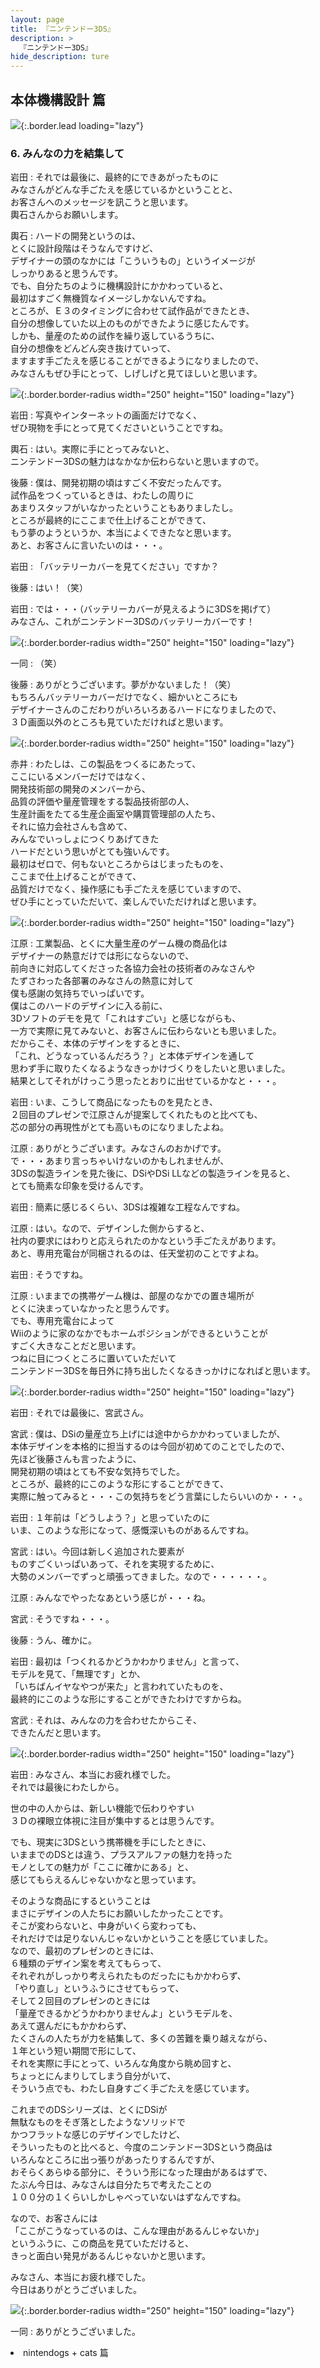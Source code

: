 ```yaml
---
layout: page
title: 『ニンテンドー3DS』
description: >
  『ニンテンドー3DS』
hide_description: ture
---
```


## 本体機構設計 篇

![](/others/interviews/jp/3ds/hardware/vol3/img/mainvisual6.jpg){:.border.lead loading="lazy"}

### 6. みんなの力を結集して

岩田
: それでは最後に、最終的にできあがったものに<br>みなさんがどんな手ごたえを感じているかということと、<br>お客さんへのメッセージを訊こうと思います。<br>輿石さんからお願いします。

輿石
: ハードの開発というのは、<br>とくに設計段階はそうなんですけど、<br>デザイナーの頭のなかには「こういうもの」というイメージが<br>しっかりあると思うんです。<br>でも、自分たちのように機構設計にかかわっていると、<br>最初はすごく無機質なイメージしかないんですね。<br>ところが、Ｅ３のタイミングに合わせて試作品ができたとき、<br>自分の想像していた以上のものができたように感じたんです。<br>しかも、量産のための試作を繰り返しているうちに、<br>自分の想像をどんどん突き抜けていって、<br>ますます手ごたえを感じることができるようになりましたので、<br>みなさんもぜひ手にとって、しげしげと見てほしいと思います。

![](/others/interviews/jp/3ds/hardware/vol3/img/photo22.jpg){:.border.border-radius width="250" height="150"  loading="lazy"}

岩田
: 写真やインターネットの画面だけでなく、<br>ぜひ現物を手にとって見てくださいということですね。

輿石
: はい。実際に手にとってみないと、<br>ニンテンドー3DSの魅力はなかなか伝わらないと思いますので。

後藤
: 僕は、開発初期の頃はすごく不安だったんです。<br>試作品をつくっているときは、わたしの周りに<br>あまりスタッフがいなかったということもありましたし。<br>ところが最終的にここまで仕上げることができて、<br>もう夢のようというか、本当によくできたなと思います。<br>あと、お客さんに言いたいのは・・・。

岩田
: 「バッテリーカバーを見てください」ですか？

後藤
: はい！（笑）

岩田
: では・・・（バッテリーカバーが見えるように3DSを掲げて）<br>みなさん、これがニンテンドー3DSのバッテリーカバーです！

![](/others/interviews/jp/3ds/hardware/vol3/img/photo23.jpg){:.border.border-radius width="250" height="150"  loading="lazy"}

一同
: （笑）

後藤
: ありがとうございます。夢がかないました！（笑）<br>もちろんバッテリーカバーだけでなく、細かいところにも<br>デザイナーさんのこだわりがいろいろあるハードになりましたので、<br>３Ｄ画面以外のところも見ていただければと思います。

![](/others/interviews/jp/3ds/hardware/vol3/img/photo24.jpg){:.border.border-radius width="250" height="150"  loading="lazy"}

赤井
: わたしは、この製品をつくるにあたって、<br>ここにいるメンバーだけではなく、<br>開発技術部の開発のメンバーから、<br>品質の評価や量産管理をする製品技術部の人、<br>生産計画をたてる生産企画室や購買管理部の人たち、<br>それに協力会社さんも含めて、<br>みんなでいっしょにつくりあげてきた<br>ハードだという思いがとても強いんです。<br>最初はゼロで、何もないところからはじまったものを、<br>ここまで仕上げることができて、<br>品質だけでなく、操作感にも手ごたえを感じていますので、<br>ぜひ手にとっていただいて、楽しんでいただければと思います。

![](/others/interviews/jp/3ds/hardware/vol3/img/photo25.jpg){:.border.border-radius width="250" height="150"  loading="lazy"}

江原
: 工業製品、とくに大量生産のゲーム機の商品化は<br>デザイナーの熱意だけでは形にならないので、<br>前向きに対応してくださった各協力会社の技術者のみなさんや<br>たずさわった各部署のみなさんの熱意に対して<br>僕も感謝の気持ちでいっぱいです。<br>僕はこのハードのデザインに入る前に、<br>3Dソフトのデモを見て「これはすごい」と感じながらも、<br>一方で実際に見てみないと、お客さんに伝わらないとも思いました。<br>だからこそ、本体のデザインをするときに、<br>「これ、どうなっているんだろう？」と本体デザインを通して<br>思わず手に取りたくなるようなきっかけづくりをしたいと思いました。<br>結果としてそれがけっこう思ったとおりに出せているかなと・・・。

岩田
: いま、こうして商品になったものを見たとき、<br>２回目のプレゼンで江原さんが提案してくれたものと比べても、<br>芯の部分の再現性がとても高いものになりましたよね。

江原
: ありがとうございます。みなさんのおかげです。<br>で・・・あまり言っちゃいけないのかもしれませんが、<br>3DSの製造ラインを見た後に、DSiやDSi LLなどの製造ラインを見ると、<br>とても簡素な印象を受けるんです。

岩田
: 簡素に感じるくらい、3DSは複雑な工程なんですね。

江原
: はい。なので、デザインした側からすると、<br>社内の要求にはわりと応えられたのかなという手ごたえがあります。<br>あと、専用充電台が同梱されるのは、任天堂初のことですよね。

岩田
: そうですね。

江原
: いままでの携帯ゲーム機は、部屋のなかでの置き場所が<br>とくに決まっていなかったと思うんです。<br>でも、専用充電台によって<br>Wiiのように家のなかでもホームポジションができるということが<br>すごく大きなことだと思います。<br>つねに目につくところに置いていただいて<br>ニンテンドー3DSを毎日外に持ち出したくなるきっかけになればと思います。

![](/others/interviews/jp/3ds/hardware/vol3/img/photo26.jpg){:.border.border-radius width="250" height="150"  loading="lazy"}

岩田
: それでは最後に、宮武さん。

宮武
: 僕は、DSiの量産立ち上げには途中からかかわっていましたが、<br>本体デザインを本格的に担当するのは今回が初めてのことでしたので、<br>先ほど後藤さんも言ったように、<br>開発初期の頃はとても不安な気持ちでした。<br>ところが、最終的にこのような形にすることができて、<br>実際に触ってみると・・・この気持ちをどう言葉にしたらいいのか・・・。

岩田
: １年前は「どうしよう？」と思っていたのに<br>いま、このような形になって、感慨深いものがあるんですね。

宮武
: はい。今回は新しく追加された要素が<br>ものすごくいっぱいあって、それを実現するために、<br>大勢のメンバーでずっと頑張ってきました。なので・・・・・・。

江原
: みんなでやったなあという感じが・・・ね。

宮武
: そうですね・・・。

後藤
: うん、確かに。

岩田
: 最初は「つくれるかどうかわかりません」と言って、<br>モデルを見て、「無理です」とか、<br>「いちばんイヤなやつが来た」と言われていたものを、<br>最終的にこのような形にすることができたわけですからね。

宮武
: それは、みんなの力を合わせたからこそ、<br>できたんだと思います。

![](/others/interviews/jp/3ds/hardware/vol3/img/photo27.jpg){:.border.border-radius width="250" height="150"  loading="lazy"}

岩田
: みなさん、本当にお疲れ様でした。<br>それでは最後にわたしから。

世の中の人からは、新しい機能で伝わりやすい<br>３Ｄの裸眼立体視に注目が集中するとは思うんです。

でも、現実に3DSという携帯機を手にしたときに、<br>いままでのDSとは違う、プラスアルファの魅力を持った<br>モノとしての魅力が「ここに確かにある」と、<br>感じてもらえるんじゃないかなと思っています。

そのような商品にするということは<br>まさにデザインの人たちにお願いしたかったことです。<br>そこが変わらないと、中身がいくら変わっても、<br>それだけでは足りないんじゃないかということを感じていました。<br>なので、最初のプレゼンのときには、<br>６種類のデザイン案を考えてもらって、<br>それぞれがしっかり考えられたものだったにもかかわらず、<br>「やり直し」というふうにさせてもらって、<br>そして２回目のプレゼンのときには<br>「量産できるかどうかわかりませんよ」というモデルを、<br>あえて選んだにもかかわらず、<br>たくさんの人たちが力を結集して、多くの苦難を乗り越えながら、<br>１年という短い期間で形にして、<br>それを実際に手にとって、いろんな角度から眺め回すと、<br>ちょっとにんまりしてしまう自分がいて、<br>そういう点でも、わたし自身すごく手ごたえを感じています。

これまでのDSシリーズは、とくにDSiが<br>無駄なものをそぎ落としたようなソリッドで<br>かつフラットな感じのデザインでしたけど、<br>そういったものと比べると、今度のニンテンドー3DSという商品は<br>いろんなところに出っ張りがあったりするんですが、<br>おそらくあらゆる部分に、そういう形になった理由があるはずで、<br>たぶん今日は、みなさんは自分たちで考えたことの<br>１００分の１くらいしかしゃべっていないはずなんですね。

なので、お客さんには<br>「ここがこうなっているのは、こんな理由があるんじゃないか」<br>というふうに、この商品を見ていただけると、<br>きっと面白い発見があるんじゃないかと思います。

みなさん、本当にお疲れ様でした。<br>今日はありがとうございました。

![](/others/interviews/jp/3ds/hardware/vol3/img/photo28.jpg){:.border.border-radius width="250" height="150"  loading="lazy"}

一同
: ありがとうございました。

<li class="pagination-next"><span> nintendogs + cats 篇

